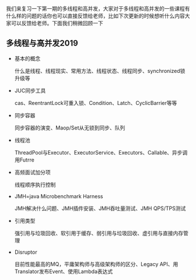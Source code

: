 我们来复习一下第一期的多线程和高并发，大家对于多线程和高并发的一些课程有什么样的问题的话你也可以直接反馈给老师，比如下次更新的时候想听什么内容大家可以反馈给老师。下面我们稍微回顾一下


## 多线程与高并发2019

- 基本的概念

  什么是线程、线程现实、常用方法、线程状态、线程同步、synchronized锁升级等

- JUC同步工具

  cas、ReentrantLock可重入锁、Condition、Latch、CyclicBarrier等等

- 同步容器

  同步容器的演变、Maop/Set从无锁到同步、队列

- 线程池

  ThreadPool与Executor、ExecutorService、Executors、Callable、异步调用Futrre

- 高频面试加分项

  线程顺序执行控制

- JMH=java Microbenchmark Harness

  JMH解决什么问题、JMH插件安装、JMH吞吐量测试、JMH QPS/TPS测试

- 引用类型

  强引用与垃圾回收、软引用于缓存、弱引用与垃圾回收、虚引用与直接内存管理

- Disruptor

  目前性能最高的MQ，平庸架构师与高级架构师的区分、Legacy API、用Translator发布Event、使用Lambda表达式